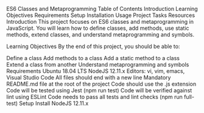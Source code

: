 ES6 Classes and Metaprogramming
Table of Contents
Introduction
Learning Objectives
Requirements
Setup
Installation
Usage
Project Tasks
Resources
Introduction
This project focuses on ES6 classes and metaprogramming in JavaScript. You will learn how to define classes, add methods, use static methods, extend classes, and understand metaprogramming and symbols.

Learning Objectives
By the end of this project, you should be able to:

Define a class
Add methods to a class
Add a static method to a class
Extend a class from another
Understand metaprogramming and symbols
Requirements
Ubuntu 18.04 LTS
NodeJS 12.11.x
Editors: vi, vim, emacs, Visual Studio Code
All files should end with a new line
Mandatory README.md file at the root of the project
Code should use the .js extension
Code will be tested using Jest (npm run test)
Code will be verified against lint using ESLint
Code needs to pass all tests and lint checks (npm run full-test)
Setup
Install NodeJS 12.11.x
